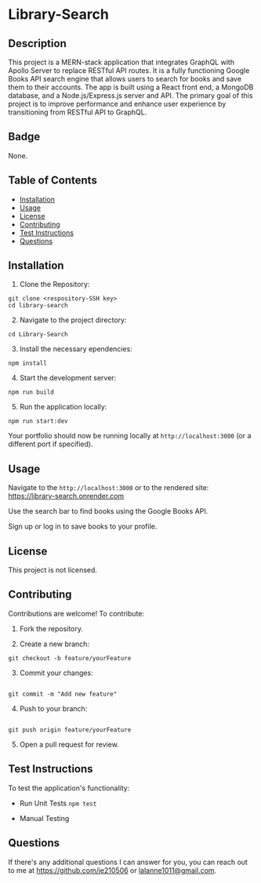# Library-Search


## Description
This project is a MERN-stack application that integrates GraphQL with Apollo Server to replace RESTful API routes. It is a fully functioning Google Books API search engine that allows users to search for books and save them to their accounts. The app is built using a React front end, a MongoDB database, and a Node.js/Express.js server and API. The primary goal of this project is to improve performance and enhance user experience by transitioning from RESTful API to GraphQL.


## Badge
None.


## Table of Contents
- [Installation](#installation)
- [Usage](#usage)
- [License](#license)
- [Contributing](#contributing)
- [Test Instructions](#testinstructions)
- [Questions](#questions)
   

## Installation 
1. Clone the Repository:
```
git clone <respository-SSH key>
cd library-search
```
2. Navigate to the project directory:
```
cd Library-Search
```
3. Install the necessary ependencies:
```
npm install
```

4. Start the development server:

```
npm run build
```

5. Run the application locally:

```
npm run start:dev
```

Your portfolio should now be running locally at ```http://localhost:3000``` (or a different port if specified).


## Usage 
Navigate to the ```http://localhost:3000``` or to the rendered site: https://library-search.onrender.com

Use the search bar to find books using the Google Books API.

Sign up or log in to save books to your profile.


## License 
This project is not licensed. 


## Contributing 
Contributions are welcome! To contribute:
1. Fork the repository.

2. Create a new branch:
```
git checkout -b feature/yourFeature
```

3. Commit your changes:
```

git commit -m "Add new feature"
```

4. Push to your branch:
```

git push origin feature/yourFeature
```

5. Open a pull request for review.


## Test Instructions 
To test the application's functionality:

-  Run Unit Tests
```npm test```

-  Manual Testing


## Questions 
If there's any additional questions I can answer for you, you can reach out to me at https://github.com/je210506 or [lalanne1011@gmail.com](mailto:lalanne1011@gmail.com}).
